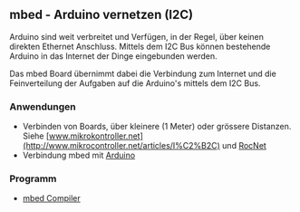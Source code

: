 ##  mbed - Arduino vernetzen (I2C)

Arduino sind weit verbreitet und Verfügen, in der Regel, über keinen direkten Ethernet Anschluss. Mittels dem I2C Bus können bestehende Arduino in das Internet der Dinge eingebunden werden.

Das mbed Board übernimmt dabei die Verbindung zum Internet und die Feinverteilung der Aufgaben auf die Arduino&#039;s mittels dem I2C Bus.

### Anwendungen 

*   Verbinden von Boards, über kleinere (1 Meter) oder grössere Distanzen. Siehe [www.mikrokontroller.net](http://www.mikrocontroller.net/articles/I%C2%B2C) und [RocNet](http://wiki.rocrail.net/doku.php?id=rocnet:rocnet-prot-de)
*   Verbindung mbed mit [Arduino](http://www.bot-thoughts.com/2011/09/i2c-mbed-reading-from-arduino.html)

### Programm

* [mbed Compiler](https://developer.mbed.org/compiler/#import:/teams/smdiotkit1ch/code/mbed2Arduino/)
